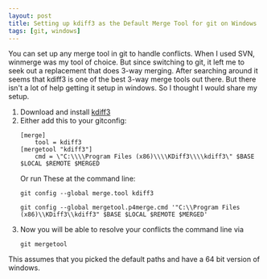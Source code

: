 ```yaml
---
layout: post
title: Setting up kdiff3 as the Default Merge Tool for git on Windows
tags: [git, windows]
---
```

You can set up any merge tool in git to handle conflicts. When I used SVN, winmerge was my tool of choice. But since switching to git, it left me to seek out a replacement that does 3-way merging. After searching around it seems that kdiff3 is one of the best 3-way merge tools out there. But there isn't a lot of help getting it setup in windows. So I thought I would share my setup. 

1. Download and install [kdiff3](http://sourceforge.net/projects/kdiff3/files/)
2. Either add this to your gitconfig:
	```
	[merge]
		tool = kdiff3
	[mergetool "kdiff3"]
    	cmd = \"C:\\\\Program Files (x86)\\\\KDiff3\\\\kdiff3\" $BASE $LOCAL $REMOTE $MERGED

	```
	Or run These at the command line:
	```
	git config --global merge.tool kdiff3
	```
	```
	git config --global mergetool.p4merge.cmd '"C:\\Program Files (x86)\\KDiff3\\kdiff3" $BASE $LOCAL $REMOTE $MERGED'
	```
3. Now you will be able to resolve your conflicts the command line via
	```
	git mergetool
	```


This assumes that you picked the default paths and have a 64 bit version of windows.
